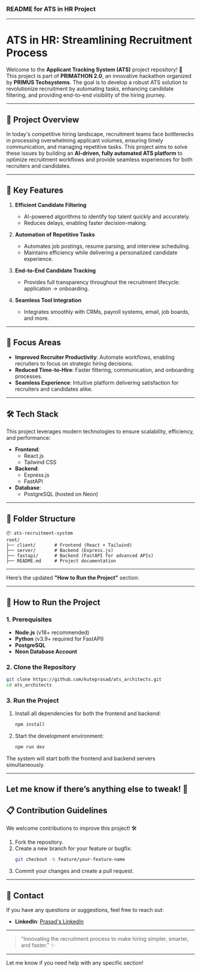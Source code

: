 ### **README for ATS in HR Project**  
---

# **ATS in HR: Streamlining Recruitment Process**

Welcome to the **Applicant Tracking System (ATS)** project repository! 🚀  
This project is part of **PRIMATHON 2.0**, an innovative hackathon organized by **PRIMUS Techsystems**. The goal is to develop a robust ATS solution to revolutionize recruitment by automating tasks, enhancing candidate filtering, and providing end-to-end visibility of the hiring journey.

---

## **🚀 Project Overview**
In today's competitive hiring landscape, recruitment teams face bottlenecks in processing overwhelming applicant volumes, ensuring timely communication, and managing repetitive tasks. This project aims to solve these issues by building an **AI-driven, fully automated ATS platform** to optimize recruitment workflows and provide seamless experiences for both recruiters and candidates.

---

## **🌟 Key Features**
1. **Efficient Candidate Filtering**  
   - AI-powered algorithms to identify top talent quickly and accurately.
   - Reduces delays, enabling faster decision-making.

2. **Automation of Repetitive Tasks**  
   - Automates job postings, resume parsing, and interview scheduling.  
   - Maintains efficiency while delivering a personalized candidate experience.

3. **End-to-End Candidate Tracking**  
   - Provides full transparency throughout the recruitment lifecycle: application → onboarding.

4. **Seamless Tool Integration**  
   - Integrates smoothly with CRMs, payroll systems, email, job boards, and more.

---

## **🎯 Focus Areas**
- **Improved Recruiter Productivity**: Automate workflows, enabling recruiters to focus on strategic hiring decisions.
- **Reduced Time-to-Hire**: Faster filtering, communication, and onboarding processes.
- **Seamless Experience**: Intuitive platform delivering satisfaction for recruiters and candidates alike.

---

## **🛠️ Tech Stack**
This project leverages modern technologies to ensure scalability, efficiency, and performance:
- **Frontend**:  
  - React.js  
  - Tailwind CSS  
- **Backend**:  
  - Express.js  
  - FastAPI  
- **Database**:  
  - PostgreSQL (hosted on Neon)  

---

## **📂 Folder Structure**
```
📦 ats-recruitment-system
root/
├── client/       # Frontend (React + Tailwind)
├── server/       # Backend (Express.js)
├── fastapi/      # Backend (FastAPI for advanced APIs)
├── README.md     # Project documentation

```
---

Here’s the updated **"How to Run the Project"** section:  

---

## **🚀 How to Run the Project**
### **1. Prerequisites**
- **Node.js** (v18+ recommended)  
- **Python** (v3.9+ required for FastAPI)  
- **PostgreSQL**  
- **Neon Database Account**  

### **2. Clone the Repository**
```bash
git clone https://github.com/kuteprasad/ats_architects.git
cd ats_architects
```

### **3. Run the Project**
1. Install all dependencies for both the frontend and backend:
   ```bash
   npm install
   ```
2. Start the development environment:
   ```bash
   npm run dev
   ```

The system will start both the frontend and backend servers simultaneously.  

---

Let me know if there’s anything else to tweak! 🚀
---

## **📋 Contribution Guidelines**
We welcome contributions to improve this project! 🛠️  
1. Fork the repository.  
2. Create a new branch for your feature or bugfix:
   ```bash
   git checkout -b feature/your-feature-name
   ```
3. Commit your changes and create a pull request.  

---

## **📧 Contact**
If you have any questions or suggestions, feel free to reach out:    
- **LinkedIn**: [Prasad's LinkedIn](https://www.linkedin.com/in/kuteprasad)  

---

> "Innovating the recruitment process to make hiring simpler, smarter, and faster." ✨

---

Let me know if you need help with any specific section!
